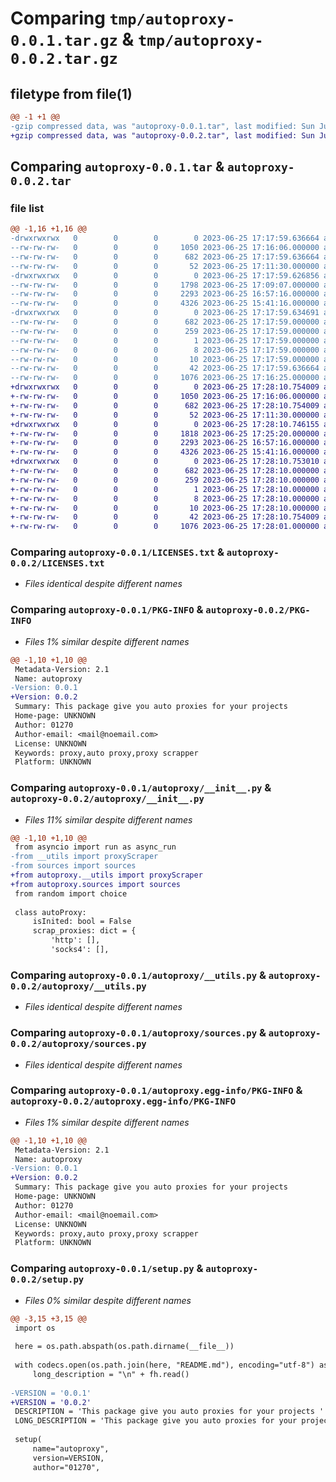 # Comparing `tmp/autoproxy-0.0.1.tar.gz` & `tmp/autoproxy-0.0.2.tar.gz`

## filetype from file(1)

```diff
@@ -1 +1 @@
-gzip compressed data, was "autoproxy-0.0.1.tar", last modified: Sun Jun 25 17:17:59 2023, max compression
+gzip compressed data, was "autoproxy-0.0.2.tar", last modified: Sun Jun 25 17:28:10 2023, max compression
```

## Comparing `autoproxy-0.0.1.tar` & `autoproxy-0.0.2.tar`

### file list

```diff
@@ -1,16 +1,16 @@
-drwxrwxrwx   0        0        0        0 2023-06-25 17:17:59.636664 autoproxy-0.0.1/
--rw-rw-rw-   0        0        0     1050 2023-06-25 17:16:06.000000 autoproxy-0.0.1/LICENSES.txt
--rw-rw-rw-   0        0        0      682 2023-06-25 17:17:59.636664 autoproxy-0.0.1/PKG-INFO
--rw-rw-rw-   0        0        0       52 2023-06-25 17:11:30.000000 autoproxy-0.0.1/README.md
-drwxrwxrwx   0        0        0        0 2023-06-25 17:17:59.626856 autoproxy-0.0.1/autoproxy/
--rw-rw-rw-   0        0        0     1798 2023-06-25 17:09:07.000000 autoproxy-0.0.1/autoproxy/__init__.py
--rw-rw-rw-   0        0        0     2293 2023-06-25 16:57:16.000000 autoproxy-0.0.1/autoproxy/__utils.py
--rw-rw-rw-   0        0        0     4326 2023-06-25 15:41:16.000000 autoproxy-0.0.1/autoproxy/sources.py
-drwxrwxrwx   0        0        0        0 2023-06-25 17:17:59.634691 autoproxy-0.0.1/autoproxy.egg-info/
--rw-rw-rw-   0        0        0      682 2023-06-25 17:17:59.000000 autoproxy-0.0.1/autoproxy.egg-info/PKG-INFO
--rw-rw-rw-   0        0        0      259 2023-06-25 17:17:59.000000 autoproxy-0.0.1/autoproxy.egg-info/SOURCES.txt
--rw-rw-rw-   0        0        0        1 2023-06-25 17:17:59.000000 autoproxy-0.0.1/autoproxy.egg-info/dependency_links.txt
--rw-rw-rw-   0        0        0        8 2023-06-25 17:17:59.000000 autoproxy-0.0.1/autoproxy.egg-info/requires.txt
--rw-rw-rw-   0        0        0       10 2023-06-25 17:17:59.000000 autoproxy-0.0.1/autoproxy.egg-info/top_level.txt
--rw-rw-rw-   0        0        0       42 2023-06-25 17:17:59.636664 autoproxy-0.0.1/setup.cfg
--rw-rw-rw-   0        0        0     1076 2023-06-25 17:16:25.000000 autoproxy-0.0.1/setup.py
+drwxrwxrwx   0        0        0        0 2023-06-25 17:28:10.754009 autoproxy-0.0.2/
+-rw-rw-rw-   0        0        0     1050 2023-06-25 17:16:06.000000 autoproxy-0.0.2/LICENSES.txt
+-rw-rw-rw-   0        0        0      682 2023-06-25 17:28:10.754009 autoproxy-0.0.2/PKG-INFO
+-rw-rw-rw-   0        0        0       52 2023-06-25 17:11:30.000000 autoproxy-0.0.2/README.md
+drwxrwxrwx   0        0        0        0 2023-06-25 17:28:10.746155 autoproxy-0.0.2/autoproxy/
+-rw-rw-rw-   0        0        0     1818 2023-06-25 17:25:20.000000 autoproxy-0.0.2/autoproxy/__init__.py
+-rw-rw-rw-   0        0        0     2293 2023-06-25 16:57:16.000000 autoproxy-0.0.2/autoproxy/__utils.py
+-rw-rw-rw-   0        0        0     4326 2023-06-25 15:41:16.000000 autoproxy-0.0.2/autoproxy/sources.py
+drwxrwxrwx   0        0        0        0 2023-06-25 17:28:10.753010 autoproxy-0.0.2/autoproxy.egg-info/
+-rw-rw-rw-   0        0        0      682 2023-06-25 17:28:10.000000 autoproxy-0.0.2/autoproxy.egg-info/PKG-INFO
+-rw-rw-rw-   0        0        0      259 2023-06-25 17:28:10.000000 autoproxy-0.0.2/autoproxy.egg-info/SOURCES.txt
+-rw-rw-rw-   0        0        0        1 2023-06-25 17:28:10.000000 autoproxy-0.0.2/autoproxy.egg-info/dependency_links.txt
+-rw-rw-rw-   0        0        0        8 2023-06-25 17:28:10.000000 autoproxy-0.0.2/autoproxy.egg-info/requires.txt
+-rw-rw-rw-   0        0        0       10 2023-06-25 17:28:10.000000 autoproxy-0.0.2/autoproxy.egg-info/top_level.txt
+-rw-rw-rw-   0        0        0       42 2023-06-25 17:28:10.754009 autoproxy-0.0.2/setup.cfg
+-rw-rw-rw-   0        0        0     1076 2023-06-25 17:28:01.000000 autoproxy-0.0.2/setup.py
```

### Comparing `autoproxy-0.0.1/LICENSES.txt` & `autoproxy-0.0.2/LICENSES.txt`

 * *Files identical despite different names*

### Comparing `autoproxy-0.0.1/PKG-INFO` & `autoproxy-0.0.2/PKG-INFO`

 * *Files 1% similar despite different names*

```diff
@@ -1,10 +1,10 @@
 Metadata-Version: 2.1
 Name: autoproxy
-Version: 0.0.1
+Version: 0.0.2
 Summary: This package give you auto proxies for your projects 
 Home-page: UNKNOWN
 Author: 01270
 Author-email: <mail@noemail.com>
 License: UNKNOWN
 Keywords: proxy,auto proxy,proxy scrapper
 Platform: UNKNOWN
```

### Comparing `autoproxy-0.0.1/autoproxy/__init__.py` & `autoproxy-0.0.2/autoproxy/__init__.py`

 * *Files 11% similar despite different names*

```diff
@@ -1,10 +1,10 @@
 from asyncio import run as async_run
-from __utils import proxyScraper
-from sources import sources
+from autoproxy.__utils import proxyScraper
+from autoproxy.sources import sources
 from random import choice
 
 class autoProxy:
     isInited: bool = False
     scrap_proxies: dict = {
         'http': [],
         'socks4': [],
```

### Comparing `autoproxy-0.0.1/autoproxy/__utils.py` & `autoproxy-0.0.2/autoproxy/__utils.py`

 * *Files identical despite different names*

### Comparing `autoproxy-0.0.1/autoproxy/sources.py` & `autoproxy-0.0.2/autoproxy/sources.py`

 * *Files identical despite different names*

### Comparing `autoproxy-0.0.1/autoproxy.egg-info/PKG-INFO` & `autoproxy-0.0.2/autoproxy.egg-info/PKG-INFO`

 * *Files 1% similar despite different names*

```diff
@@ -1,10 +1,10 @@
 Metadata-Version: 2.1
 Name: autoproxy
-Version: 0.0.1
+Version: 0.0.2
 Summary: This package give you auto proxies for your projects 
 Home-page: UNKNOWN
 Author: 01270
 Author-email: <mail@noemail.com>
 License: UNKNOWN
 Keywords: proxy,auto proxy,proxy scrapper
 Platform: UNKNOWN
```

### Comparing `autoproxy-0.0.1/setup.py` & `autoproxy-0.0.2/setup.py`

 * *Files 0% similar despite different names*

```diff
@@ -3,15 +3,15 @@
 import os
 
 here = os.path.abspath(os.path.dirname(__file__))
 
 with codecs.open(os.path.join(here, "README.md"), encoding="utf-8") as fh:
     long_description = "\n" + fh.read()
 
-VERSION = '0.0.1'
+VERSION = '0.0.2'
 DESCRIPTION = 'This package give you auto proxies for your projects '
 LONG_DESCRIPTION = 'This package give you auto proxies for your projects'
 
 setup(
     name="autoproxy",
     version=VERSION,
     author="01270",
```

